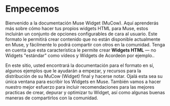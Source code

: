 # Empecemos

Bienvenido a la documentación Muse Widget (MuCow). Aquí aprenderás más sobre cómo hacer tus propios widgets HTML para Muse, estos incluirán un conjunto de opciones configurables de cara al usuario. Este formato le permitirá crear contenido que no están disponible actualmente en Muse, y fácilmente lo podrá compartir con otros en la comunidad. Tenga en cuenta que esta característica le permite crear **Widgets HTML** &mdash; no Widgets "estándar" como vídeos y Widgets de Acordeón por ejemplo..

En este sitio, usted encontrará la documentación para el formato en sí, algunos ejemplos que le ayudarán a empezar, y recursos para la distribución de su MuCow (Widget) final y hacerse notar. Ojalá esta sea su única ventana para escribir los Widgets en Muse. También vamos a hacer nuestro mejor esfuerzo para incluir recomendaciones para las mejores practicas de crear, depurar y optimizar tu Widget, así como algunas buenas maneras de compartirlos con la comunidad.